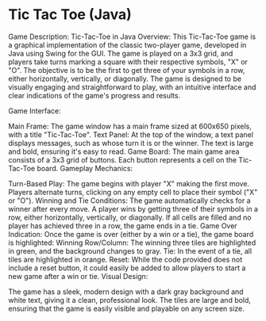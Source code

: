 # Tic Tac Toe (Java)

Game Description: Tic-Tac-Toe in Java
Overview: This Tic-Tac-Toe game is a graphical implementation of the classic two-player game, developed in Java using Swing for the GUI. The game is played on a 3x3 grid, and players take turns marking a square with their respective symbols, "X" or "O". The objective is to be the first to get three of your symbols in a row, either horizontally, vertically, or diagonally. The game is designed to be visually engaging and straightforward to play, with an intuitive interface and clear indications of the game's progress and results.

Game Interface:

Main Frame: The game window has a main frame sized at 600x650 pixels, with a title "Tic-Tac-Toe".
Text Panel: At the top of the window, a text panel displays messages, such as whose turn it is or the winner. The text is large and bold, ensuring it's easy to read.
Game Board: The main game area consists of a 3x3 grid of buttons. Each button represents a cell on the Tic-Tac-Toe board.
Gameplay Mechanics:

Turn-Based Play: The game begins with player "X" making the first move. Players alternate turns, clicking on any empty cell to place their symbol ("X" or "O").
Winning and Tie Conditions:
The game automatically checks for a winner after every move. A player wins by getting three of their symbols in a row, either horizontally, vertically, or diagonally.
If all cells are filled and no player has achieved three in a row, the game ends in a tie.
Game Over Indication: Once the game is over (either by a win or a tie), the game board is highlighted:
Winning Row/Column: The winning three tiles are highlighted in green, and the background changes to gray.
Tie: In the event of a tie, all tiles are highlighted in orange.
Reset: While the code provided does not include a reset button, it could easily be added to allow players to start a new game after a win or tie.
Visual Design:

The game has a sleek, modern design with a dark gray background and white text, giving it a clean, professional look. The tiles are large and bold, ensuring that the game is easily visible and playable on any screen size.